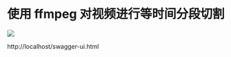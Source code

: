 # 使用 ffmpeg 对视频进行等时间分段切割


![](https://tva1.sinaimg.cn/large/007S8ZIlgy1gfvqla2v3zj32330u0aeo.jpg)

http://localhost/swagger-ui.html


